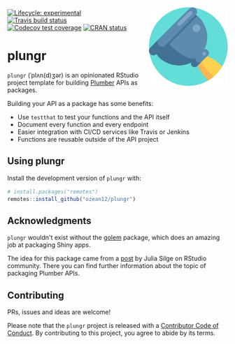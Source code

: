 <img src="man/figures/plungr.png" width="180px" align="right" style="margin-top:10px; margin-bottom:30px; margin-left:20px; clear:left;"/>

<!-- badges: start -->
[![Lifecycle: experimental](https://img.shields.io/badge/lifecycle-experimental-orange.svg)](https://www.tidyverse.org/lifecycle/#experimental)
[![Travis build status](https://travis-ci.org/ozean12/plungr.svg?branch=master)](https://travis-ci.org/ozean12/plungr)
[![Codecov test coverage](https://codecov.io/gh/ozean12/plungr/branch/master/graph/badge.svg)](https://codecov.io/gh/ozean12/plungr?branch=master)
[![CRAN status](https://www.r-pkg.org/badges/version/plungr)](https://CRAN.R-project.org/package=plungr)
<!-- badges: end -->

# plungr 

`plungr` (ˈplʌn(d)ʒər) is an opinionated RStudio project template for 
building [Plumber](https://github.com/rstudio/plumber) APIs as packages.

Building your API as a package has some benefits:
  
* Use `testthat` to test your functions and the API itself
* Document every function and every endpoint
* Easier integration with CI/CD services like Travis or Jenkins
* Functions are reusable outside of the API project

## Using plungr

Install the development version of `plungr` with:
```r
# install.packages("remotes")
remotes::install_github("ozean12/plungr")
```

## Acknowledgments

`plungr` wouldn't exist without the [golem](https://github.com/ThinkR-open/golem) package, which does an amazing job at packaging Shiny apps.

The idea for this package came from a [post](https://community.rstudio.com/t/plumber-api-and-package-structure/18099) by Julia Silge on RStudio community.
There you can find further information about the topic of packaging Plumber APIs.

## Contributing

PRs, issues and ideas are welcome!

Please note that the `plungr` project is released with a
[Contributor Code of Conduct](CODE_OF_CONDUCT.md).
By contributing to this project, you agree to abide by its terms.
